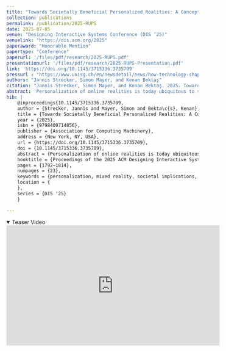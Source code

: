 ```yaml
---
title: "Towards Societally Beneficial Personalized Realities: A Conceptual Foundation for Responsible Ubiquitous Personalization Systems"
collection: publications
permalink: /publication/2025-RUPS
date: 2025-07-05
venue: "Designing Interactive Systems Conference (DIS ’25)"
venuelink: "https://dis.acm.org/2025"
paperaward: "Honorable Mention"
papertype: "Conference"
paperurl: '/files/pdf/research/2025-RUPS.pdf'
presentationurl: '/files/pdf/research/2025-RUPS-Presentation.pdf'
link: 'https://doi.org/10.1145/3715336.3735709' 
pressurl : "https://www.unisg.ch/en/newsdetail/news/how-technology-shapes-our-world-view/"
authors: "Jannis Strecker, Simon Mayer, and Kenan Bektaş"
citation: "Jannis Strecker, Simon Mayer, and Kenan Bektaş. 2025. Towards Societally Beneficial Personalized Realities: A Conceptual Foundation for Responsible Ubiquitous Personalization Systems. In Designing Interactive Systems Conference (DIS ’25), July 5–9, 2025, Funchal, Portugal. ACM, New York, NY, USA, 23 pages. https://doi.org/10.1145/3715336.3735709"
abstract: 'Personalization of online realities is today ubiquitous to support decision making or reduce information overload. Recently, through the expanding capabilities and pervasiveness of Mixed Reality and Ubiquitous Computing technologies, we observe increasing personalization also of physical reality. This might yield more convenient, efficient and inclusive everyday interactions. However, it may readily lead to serious societal consequences such as the loss of shared worlds and the emergence of perceptual filter bubbles. To mitigate such harms while retaining the benefits of personalization, it is important to understand how ubiquitous personalization systems may operate responsibly. Responding to this need, we propose a conceptual model that overcomes the limitations of established personalization models and expands their applicable scope to physical, virtual, and hybrid environments. We validated our model in relation to existing literature and show how it provides a conceptual foundation for the analysis and study of responsible personalization systems that create individually and societally beneficial Personalized Realities.'
bib: |
    @inproceedings{10.1145/3715336.3735709,
    author = {Strecker, Jannis and Mayer, Simon and Bekta\c{s}, Kenan},
    title = {Towards Societally Beneficial Personalized Realities: A Conceptual Foundation for Responsible Ubiquitous Personalization Systems},
    year = {2025},
    isbn = {9798400714856},
    publisher = {Association for Computing Machinery},
    address = {New York, NY, USA},
    url = {https://doi.org/10.1145/3715336.3735709},
    doi = {10.1145/3715336.3735709},
    abstract = {Personalization of online realities is today ubiquitous to support decision making or reduce information overload. Recently, through the expanding capabilities and pervasiveness of Mixed Reality and Ubiquitous Computing technologies, we observe increasing personalization also of physical reality. This might yield more convenient, efficient and inclusive everyday interactions. However, it may readily lead to serious societal consequences such as the loss of shared worlds and the emergence of perceptual filter bubbles. To mitigate such harms while retaining the benefits of personalization, it is important to understand how ubiquitous personalization systems may operate responsibly. Responding to this need, we propose a conceptual model that overcomes the limitations of established personalization models and expands their applicable scope to physical, virtual, and hybrid environments. We validated our model in relation to existing literature and show how it provides a conceptual foundation for the analysis and study of responsible personalization systems that create individually and societally beneficial Personalized Realities.},
    booktitle = {Proceedings of the 2025 ACM Designing Interactive Systems Conference},
    pages = {1792–1814},
    numpages = {23},
    keywords = {personalization, mixed reality, societal implications, mediated reality, conceptual model, responsible computing},
    location = {
    },
    series = {DIS '25}
    }

---
```


<details open><summary><i class="fa fa-fw fa-film fa-info-color" aria-hidden="true"></i> Teaser Video</summary>
<div class="video-container">
<iframe width="560" height="315" src="https://www.youtube-nocookie.com/embed/PXz4is9OFbU?si=FsL6feyf-im597Go" title="YouTube video player" frameborder="0" allow="accelerometer; autoplay; clipboard-write; encrypted-media; gyroscope; picture-in-picture; web-share" referrerpolicy="strict-origin-when-cross-origin" allowfullscreen></iframe>
</div>
 </details>